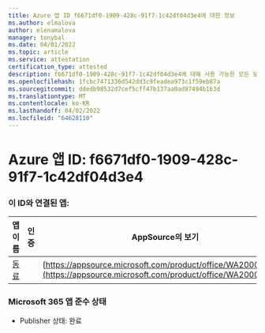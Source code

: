 ```yaml
---
title: Azure 앱 ID f6671df0-1909-428c-91f7-1c42df04d3e4에 대한 정보
ms.author: elmalova
author: elenamalova
manager: tonybal
ms.date: 04/01/2022
ms.topic: article
ms.service: attestation
certification_type: attested
description: f6671df0-1909-428c-91f7-1c42df04d3e4에 대해 사용 가능한 모든 보안 및 규정 준수 정보입니다.
ms.openlocfilehash: 1fcbc7471336d542dd3c9feadea973c1f59eb87a
ms.sourcegitcommit: ddedb98532d7cef5cff47b137aa0ad87494b163d
ms.translationtype: MT
ms.contentlocale: ko-KR
ms.lasthandoff: 04/02/2022
ms.locfileid: "64628110"
---
```

# <a name="azure-app-id-f6671df0-1909-428c-91f7-1c42df04d3e4"></a>Azure 앱 ID: f6671df0-1909-428c-91f7-1c42df04d3e4


### <a name="apps-associated-with-this-id"></a>이 ID와 연결된 앱:
| **앱 이름** | **인증** | **AppSource의 보기** |
|--------------|---------------|-----------------------|
| [동료](../forward/WA200002576.md) |  | [https://appsource.microsoft.com/product/office/WA200002576](https://appsource.microsoft.com/product/office/WA200002576) |

### <a name="microsoft-365-app-compliance-status"></a>Microsoft 365 앱 준수 상태
- Publisher 상태: 완료
